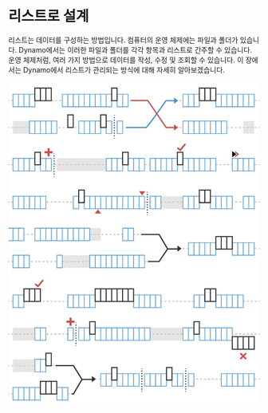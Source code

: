 # 리스트로 설계

리스트는 데이터를 구성하는 방법입니다. 컴퓨터의 운영 체제에는 파일과 폴더가 있습니다. Dynamo에서는 이러한 파일과 폴더를 각각 항목과 리스트로 간주할 수 있습니다. 운영 체제처럼, 여러 가지 방법으로 데이터를 작성, 수정 및 조회할 수 있습니다. 이 장에서는 Dynamo에서 리스트가 관리되는 방식에 대해 자세히 알아보겠습니다.

![](<../images/5-4/designing with lists.jpg>)
